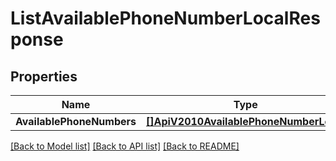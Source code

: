 # ListAvailablePhoneNumberLocalResponse

## Properties

Name | Type | Description | Notes
------------ | ------------- | ------------- | -------------
**AvailablePhoneNumbers** | [**[]ApiV2010AvailablePhoneNumberLocal**](ApiV2010AvailablePhoneNumberLocal.md) |  |[optional] 

[[Back to Model list]](../README.md#documentation-for-models) [[Back to API list]](../README.md#documentation-for-api-endpoints) [[Back to README]](../README.md)


